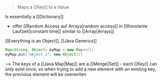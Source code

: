 > Maps a [[Key]] to a Value

Is essentially a [[Dictionary]]

- offer [[Random Access auf Arrays|random access]] in [[Konstante Laufzeit|constant time]] similar to [[Array|Arrays]]

[[Everything is an Object]], [[Java Generics]]
```java
Map<String, Object> myMap = new Map<>();
myMap.put("object 1", new Object())
```

--> The keys of a [[Java Map|Map]] are a [[Menge|Set]] - each [[Key]] can only exist once, so when trying to add a new element with an existing key, the previoius element will be overwriten 